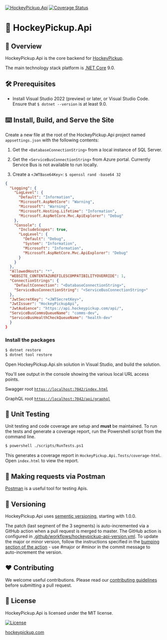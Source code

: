 [![HockeyPickup.Api](https://github.com/HockeyPickup/HockeyPickup.Api/actions/workflows/master_hockeypickupapi.yml/badge.svg)](https://github.com/HockeyPickup/HockeyPickup.Api/actions/workflows/master_hockeypickupapi.yml)
[![Coverage Status](https://coveralls.io/repos/github/HockeyPickup/HockeyPickup.Api/badge.svg)](https://coveralls.io/github/HockeyPickup/HockeyPickup.Api)

# 🏒 HockeyPickup.Api

## 🌈 Overview

HockeyPickup.Api is the core backend for [HockeyPickup](https://hockeypickup.com).

The main technology stack platform is [.NET Core](https://dotnet.microsoft.com/) 9.0.

## 🛠 Prerequisites

* Install Visual Studio 2022 (preview) or later, or Visual Studio Code. Ensure that `$ dotnet --version` is at least 9.0.

## ⌨️ Install, Build, and Serve the Site

Create a new file at the root of the HockeyPickup.Api project named `appsettings.json` with the following contents:

1. Get the `<DatabaseConnectionString>` from a local instance of SQL Server.

2. Get the `<ServiceBusConnectionString>` from Azure portal. Currently Service Bus is not available to run locally.

3. Create a `<JWTBase64Key>`: `$ openssl rand -base64 32`

```json
{
  "Logging": {
    "LogLevel": {
      "Default": "Information",
      "Microsoft.AspNetCore": "Warning",
      "Microsoft": "Warning",
      "Microsoft.Hosting.Lifetime": "Information",
      "Microsoft.AspNetCore.Mvc.ApiExplorer": "Debug"
    },
    "Console": {
      "IncludeScopes": true,
      "LogLevel": {
        "Default": "Debug",
        "System": "Information",
        "Microsoft": "Information",
        "Microsoft.AspNetCore.Mvc.ApiExplorer": "Debug"
      }
    }
  },
  "AllowedHosts": "*",
  "WEBSITE_CONTENTAZUREFILESCOMPATIBILITYOVERRIDE": 1,
  "ConnectionStrings": {
    "DefaultConnection": "<DatabaseConnectionString>",
    "ServiceBusConnectionString": "<ServiceBusConnectionString>"
  },
  "JwtSecretKey": "<JWTSecretKey>",
  "JwtIssuer": "HockeyPickupApi",
  "JwtAudience": "https://api.hockeypickup.com/api/",
  "ServiceBusCommsQueueName": "comms-dev",
  "ServiceBusHealthCheckQueueName": "health-dev"
  }
}
```

### Install the packages

```bash
$ dotnet restore
$ dotnet tool restore
```
Open HockeyPickup.Api.sln solution in Visual Studio, and build the solution.

You'll see output in the console showing the various local URL access points.

Swagger root [`https://localhost:7042/index.html`](https://localhost:7042/swagger/index.html)

GraphQL root [`https://localhost:7042/api/graphql`](https://localhost:7042/api/graphql)

## 🧪 Unit Testing

Unit testing and code coverage are setup and **must** be maintained. To run the tests and generate a coverage report, run the Powershell script from the command line.

```bash
$ powershell ./scripts/RunTests.ps1
```

This generates a coverage report in `HockeyPickup.Api.Tests/coverage-html`. Open `index.html` to view the report.

## 📮 Making requests via Postman

[Postman](https://www.postman.com/) is a useful tool for testing Apis.

## 🎁 Versioning

HockeyPickup.Api uses [sementic versioning](https://semver.org/), starting with 1.0.0.

The patch (last segment of the 3 segments) is auto-incremented via a GitHub action when a pull request is merged to master. The GitHub action is configured in [.github/workflows/hockeypickup-api-version.yml](.github/workflows/hockeypickup-api-version.yml). To update the major or minor version, follow the instructions specified in the [bumping section of the action](https://github.com/anothrNick/github-tag-action#bumping) - use #major or #minor in the commit message to auto-increment the version.

## ❤️ Contributing

We welcome useful contributions. Please read our [contributing guidelines](CONTRIBUTING.md) before submitting a pull request.

## 📜 License

HockeyPickup.Api is licensed under the MIT license.

[![License](https://img.shields.io/github/license/HockeyPickup/HockeyPickup.Api)]((https://github.com/HockeyPickup/HockeyPickup.Api/master/LICENSE))

[hockeypickup.com](https://hockeypickup.com)
<!---
Icons used from: https://emojipedia.org/
--->